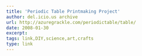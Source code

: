 ```yaml
---
title: 'Periodic Table Printmaking Project'
author: del.icio.us archive
url: http://azuregrackle.com/periodictable/table/
date: 2008-01-30
excerpt: 
tags: link,DIY,science,art,crafts
type: link
---
```

